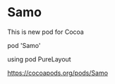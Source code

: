 # Samo
This is new pod for Cocoa

pod 'Samo'

using pod PureLayout

https://cocoapods.org/pods/Samo
